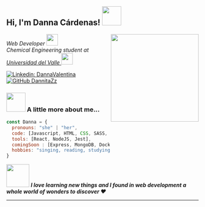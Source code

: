 <h2> Hi, I'm Danna Cárdenas! <img src="https://media.giphy.com/media/mGcNjsfWAjY5AEZNw6/giphy.gif" width="50"></h2>
<img align='right' src="https://cdn.shopify.com/s/files/1/0750/3577/products/alice-in-wonderland-pdxc1187-color-illustration-piddix_471_2048x.jpg?v=1515570428" width="230">
<p><em>Web Developer <img src="https://media.giphy.com/media/WUlplcMpOCEmTGBtBW/giphy.gif" width="30"> 
</br>Chemical Engineering student at <a href="https://www.univalle.edu.co/">Universidad del Valle </a><img src="https://media.giphy.com/media/fYSnHlufseco8Fh93Z/giphy.gif" width="30"></em></p>

[![Linkedin: DannaValentina](https://img.shields.io/badge/-DannaCardenas-blue?style=flat-square&logo=Linkedin&logoColor=white&link=https://www.linkedin.com/in/danna-valentina-cardenas/)](https://www.linkedin.com/in/danna-valentina-cardenas/)
[![GitHub DannitaZz](https://img.shields.io/github/followers/DannitaZz?label=follow&style=social)](https://github.com/DannitaZz)


### <img src="https://media.giphy.com/media/VgCDAzcKvsR6OM0uWg/giphy.gif" width="50"> A little more about me...  

```javascript
const Danna = {
  pronouns: "she" | "her",
  code: [Javascript, HTML, CSS, SASS, Python],
  tools: [React, NodeJS, Jest],
  comingSoon : [Express, MongoDB, Docker],
  hobbies: "singing, reading, studying, and spending time with my pets."
}
```

<img src="https://media1.giphy.com/media/NRW2yP1aoYTsY/giphy.gif?cid=ecf05e47r0exy01kp7wdq6ald6rm1cm0b49gkxendw8vayci&rid=giphy.gif&ct=g" width="60"> <em><b>I love learning new things and I found in web development a whole world of wonders to discover :heart:   </b></em>

---


